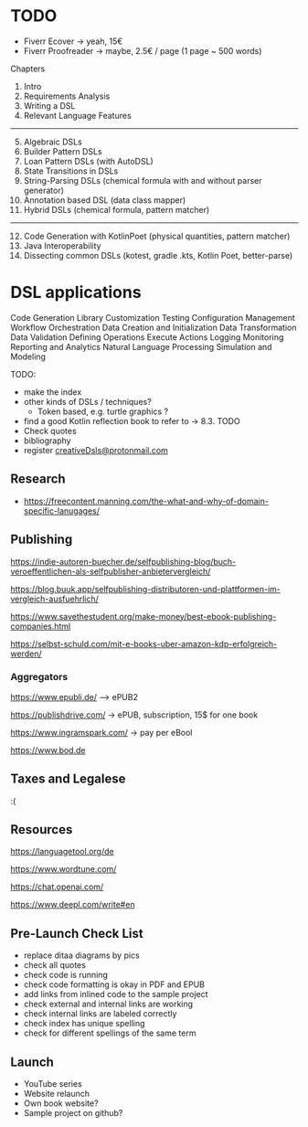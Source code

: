 # TODO

* Fiverr Ecover -> yeah, 15€
* Fiverr Proofreader -> maybe, 2.5€ / page (1 page ~ 500 words)

Chapters

1. Intro
2. Requirements Analysis
3. Writing a DSL
4. Relevant Language Features
---
5. Algebraic DSLs
6. Builder Pattern DSLs 
7. Loan Pattern DSLs (with AutoDSL)
8. State Transitions in DSLs
9. String-Parsing DSLs (chemical formula with and without parser generator)
10. Annotation based DSL (data class mapper)
11. Hybrid DSLs (chemical formula, pattern matcher)
---
12. Code Generation with KotlinPoet (physical quantities, pattern matcher)
13. Java Interoperability
14. Dissecting common DSLs (kotest, gradle .kts, Kotlin Poet, better-parse)

# DSL applications
Code Generation
Library Customization
Testing
Configuration Management
Workflow Orchestration
Data Creation and Initialization
Data Transformation
Data Validation
Defining Operations
Execute Actions
Logging
Monitoring
Reporting and Analytics
Natural Language Processing
Simulation and Modeling

TODO:
- make the index
- other kinds of DSLs / techniques? 
  - Token based, e.g. turtle graphics ?
- find a good Kotlin reflection book to refer to -> 8.3. TODO
- Check quotes
- bibliography
- register creativeDsls@protonmail.com


## Research

- https://freecontent.manning.com/the-what-and-why-of-domain-specific-lanugages/

## Publishing

https://indie-autoren-buecher.de/selfpublishing-blog/buch-veroeffentlichen-als-selfpublisher-anbietervergleich/

https://blog.buuk.app/selfpublishing-distributoren-und-plattformen-im-vergleich-ausfuehrlich/

https://www.savethestudent.org/make-money/best-ebook-publishing-companies.html

https://selbst-schuld.com/mit-e-books-uber-amazon-kdp-erfolgreich-werden/

### Aggregators

https://www.epubli.de/ --> ePUB2 

https://publishdrive.com/ -> ePUB, subscription, 15$ for one book

https://www.ingramspark.com/ -> pay per eBool

https://www.bod.de

## Taxes and Legalese

:(

## Resources

https://languagetool.org/de

https://www.wordtune.com/

https://chat.openai.com/

https://www.deepl.com/write#en

## Pre-Launch Check List

- replace ditaa diagrams by pics
- check all quotes
- check code is running
- check code formatting is okay in PDF and EPUB
- add links from inlined code to the sample project
- check external and internal links are working
- check internal links are labeled correctly
- check index has unique spelling
- check for different spellings of the same term   

## Launch
- YouTube series
- Website relaunch
- Own book website?
- Sample project on github?